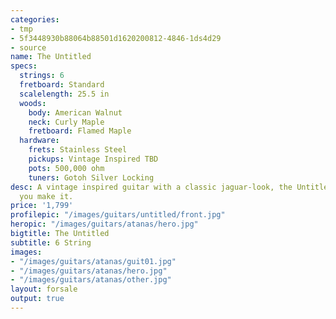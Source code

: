 ```yaml
---
categories:
- tmp
- 5f3448930b88064b88501d1620200812-4846-1ds4d29
- source
name: The Untitled
specs:
  strings: 6
  fretboard: Standard
  scalelength: 25.5 in
  woods:
    body: American Walnut
    neck: Curly Maple
    fretboard: Flamed Maple
  hardware:
    frets: Stainless Steel
    pickups: Vintage Inspired TBD
    pots: 500,000 ohm
    tuners: Gotoh Silver Locking
desc: A vintage inspired guitar with a classic jaguar-look, the Untitled is just that--whatever
  you make it.
price: '1,799'
profilepic: "/images/guitars/untitled/front.jpg"
heropic: "/images/guitars/atanas/hero.jpg"
bigtitle: The Untitled
subtitle: 6 String
images:
- "/images/guitars/atanas/guit01.jpg"
- "/images/guitars/atanas/hero.jpg"
- "/images/guitars/atanas/other.jpg"
layout: forsale
output: true
---
```



